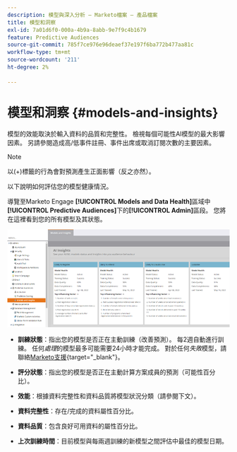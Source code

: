 ```yaml
---
description: 模型與深入分析 — Marketo檔案 — 產品檔案
title: 模型和洞察
exl-id: 7a01d6f0-000a-4b9a-8abb-9e7f9c4b1679
feature: Predictive Audiences
source-git-commit: 785f7ce976e96deaef37e197f6ba772b477aa81c
workflow-type: tm+mt
source-wordcount: '211'
ht-degree: 2%

---
```


# 模型和洞察 {#models-and-insights}

模型的效能取決於輸入資料的品質和完整性。 檢視每個可能性AI模型的最大影響因素。 另請參閱造成高/低事件註冊、事件出席或取消訂閱次數的主要因素。

>[!NOTE]
>
>以(+)標籤的行為會對預測產生正面影響（反之亦然）。

以下說明如何評估您的模型健康情況。

導覽至Marketo Engage **[!UICONTROL Models and Data Health]**&#x200B;區域中&#x200B;**[!UICONTROL Predictive Audiences]**&#x200B;下的&#x200B;**[!UICONTROL Admin]**&#x200B;區段。 您將在這裡看到您的所有模型及其狀態。

![影像1](assets/models-and-insights-1.png)

* **訓練狀態**：指出您的模型是否正在主動訓練（改善預測）。 每2週自動進行訓練。 任何&#x200B;_處理_&#x200B;的模型最多可能需要24小時才能完成。 對於任何&#x200B;_失敗_&#x200B;模型，請聯絡[Marketo支援](https://nation.marketo.com/t5/Support/ct-p/Support){target="_blank"}。
* **評分狀態**：指出您的模型是否正在主動計算方案成員的預測（可能性百分比）。
* **效能**：根據資料完整性和資料品質將模型狀況分類（請參閱下文）。
* **資料完整性**：存在/完成的資料屬性百分比。
* **資料品質**：包含良好可用資料的屬性百分比。

* **上次訓練時間**：目前模型與每兩週訓練的新模型之間評估中最佳的模型日期。
